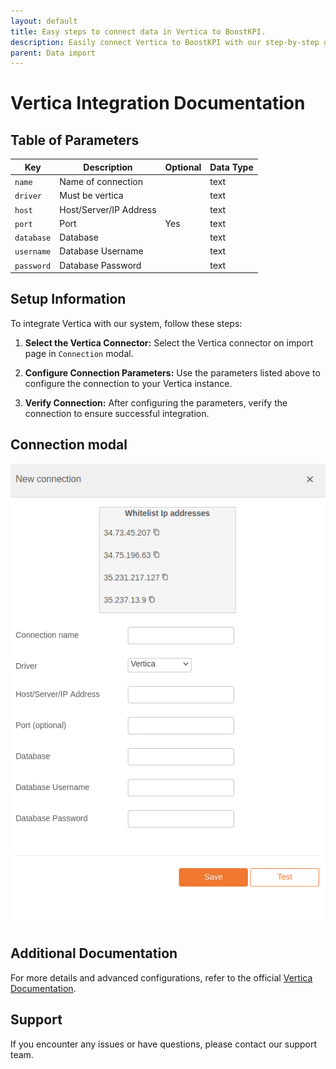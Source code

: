 ```yaml
---
layout: default
title: Easy steps to connect data in Vertica to BoostKPI.
description: Easily connect Vertica to BoostKPI with our step-by-step guide. Enable root-cause analysis and granular alerts on KPI changes.
parent: Data import
---
```


# Vertica Integration Documentation

## Table of Parameters

| Key        | Description            | Optional | Data Type |
|------------|------------------------|----------|-----------|
| `name`     | Name of connection     |          | text      |
| `driver`   | Must be vertica        |          | text      |
| `host`     | Host/Server/IP Address |          | text      |
| `port`     | Port                   | Yes      | text      |
| `database` | Database               |          | text      |
| `username` | Database Username      |          | text      |
| `password` | Database Password      |          | text      |

## Setup Information

To integrate Vertica with our system, follow these steps:

1. **Select the Vertica Connector:** Select the Vertica connector on import page in `Connection`
   modal.

2. **Configure Connection Parameters:** Use the parameters listed above to configure the connection
   to your Vertica instance.

3. **Verify Connection:** After configuring the parameters, verify the connection to ensure
   successful integration.

## Connection modal

![Vertica Integration](../../../images/integration/vertica-integration.png)

## Additional Documentation

For more details and advanced configurations, refer to the
official [Vertica Documentation](https://www.vertica.com/docs/9.2.x/HTML/Content/Home.htm).

## Support

If you encounter any issues or have questions, please contact our support team.
